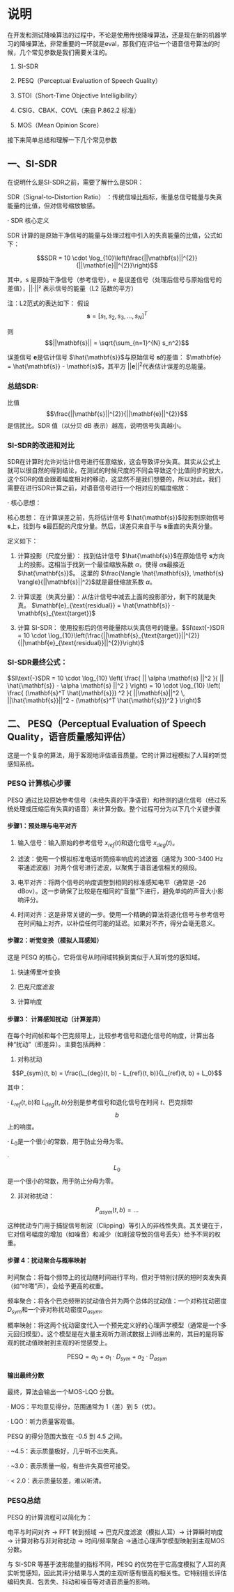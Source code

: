 # 说明

在开发和测试降噪算法的过程中，不论是使用传统降噪算法，还是现在新的机器学习的降噪算法，非常重要的一环就是eval，那我们在评估一个语音信号算法的时候，几个常见参数是我们需要关注的。

1. SI-SDR

2. PESQ（Perceptual Evaluation of Speech Quality）

3. STOI（Short-Time Objective Intelligibility）

4. CSIG、CBAK、COVL（来自 P.862.2 标准）

5. MOS（Mean Opinion Score） 

接下来简单总结和理解一下几个常见参数

## 一、SI-SDR

在说明什么是SI-SDR之前，需要了解什么是SDR：

SDR（Signal-to-Distortion Ratio） ：传统信噪比指标，衡量总信号能量与失真能量的比值，但对信号缩放敏感。

· SDR 核心定义 

SDR 计算的是原始干净信号的能量与处理过程中引入的失真能量的比值，公式如下：

$$SDR = 10 \cdot \log_{10}\left(\frac{||\mathbf{s}||^{2}}{||\mathbf{e}||^{2}}\right)$$

其中，s 是原始干净信号（参考信号），e 是误差信号（处理后信号与原始信号的差值），||·||² 表示信号的能量（L2 范数的平方）


注：L2范式的表达如下：
假设
$$\mathbf{s} = [s_1, s_2, s_3, ..., s_N]^T$$

则$$||\mathbf{s}|| = \sqrt{\sum_{n=1}^{N} s_n^2}$$


误差信号 $\mathbf{e}$是估计信号 $\hat{\mathbf{s}}$与原始信号 $\mathbf{s}$的差值： $\mathbf{e} = \hat{\mathbf{s}} - \mathbf{s}$，其平方 $||\mathbf{e}||^2$代表估计误差的总能量。

### 总结SDR:

比值 $$\frac{||\mathbf{s}||^{2}}{||\mathbf{e}||^{2}}$$是​​信扰比​​。SDR 值（以分贝 dB 表示）越高，说明信号失真越小。

### SI-SDR的改进和对比

SDR​​ 在计算时允许对估计信号进行任意缩放，这会导致评分失真。其实从公式上就可以很自然的得到结论，在测试的时候尺度的不同会导致这个比值同步的放大，这个SDR的值会跟着幅度相对的移动，这显然不是我们想要的，所以对此，我们需要在进行SDR计算之前，对语音信号进行一个相对应的幅度缩放：

· 核心思想：

核心思想：​​ 在计算误差之前，先将估计信号 $\hat{\mathbf{s}}$投影到原始信号 $\mathbf{s}$上，找到与 $\mathbf{s}$最匹配的​​尺度分量​​。然后，误差只来自于与 $\mathbf{s}$垂直的​​失真分量​​。

定义如下：

1. ​​计算投影（尺度分量）：​​ 找到估计信号 $\hat{\mathbf{s}}$在原始信号 $\mathbf{s}$方向上的投影。这相当于找到一个最佳缩放系数 $\alpha$，使得 $\alpha\mathbf{s}$最接近 $\hat{\mathbf{s}}$。
这里的 $\frac{\langle \hat{\mathbf{s}}, \mathbf{s} \rangle}{||\mathbf{s}||^2}$就是最佳缩放系数 $\alpha$。

2. 计算误差（失真分量）：​​ 从估计信号中减去上面的投影部分，剩下的就是失真。
$\mathbf{e}_{\text{residual}} = \hat{\mathbf{s}} - \mathbf{s}_{\text{target}}$

3. 计算 SI-SDR：​​ 使用投影后的信号能量除以失真信号的能量。$SI\text{-}SDR = 10 \cdot \log_{10}\left(\frac{||\mathbf{s}_{\text{target}}||^{2}}{||\mathbf{e}_{\text{residual}}||^{2}}\right)$

### SI-SDR最终公式：

$SI\text{-}SDR = 10 \cdot \log_{10} \left( \frac{ || \alpha \mathbf{s} ||^2 }{ || \hat{\mathbf{s}} - \alpha \mathbf{s} ||^2 } \right) = 10 \cdot \log_{10} \left( \frac{ (\mathbf{s}^T \hat{\mathbf{s}}) ^2 }{ ||\mathbf{s}||^2 \, ||\hat{\mathbf{s}}||^2 - (\mathbf{s}^T \hat{\mathbf{s}})^2 } \right)$

## 二、 PESQ（Perceptual Evaluation of Speech Quality，语音质量感知评估）

这是一个复杂的算法，用于客观地评估语音质量。它的计算过程模拟了人耳的听觉感知系统。

### PESQ 计算核心步骤

PESQ 通过比较​​原始参考信号​​（未经失真的干净语音）和​​待测的退化信号​​（经过系统处理或压缩后有失真的语音）来计算分数。整个过程可分为以下几个关键步骤

#### 步骤1：预处理与电平对齐​

1. 输入信号​​：输入原始的参考信号 $x_{ref}(t)$和退化信号 $x_{deg}(t)$。

2. 滤波​​：使用一个模拟标准电话听筒频率响应的滤波器（通常为 300-3400 Hz 带通滤波器）对两个信号进行滤波，以聚焦于语音通信相关的频段。

3. 电平对齐​​：将两个信号的响度调整到相同的标准感知电平（通常是 -26 dBov）。这一步确保了比较是在相同的“音量”下进行，避免单纯的声音大小影响评分。

4. 时间对齐​​：这是非常关键的一步。使用一个精确的算法将退化信号与参考信号在时间轴上对齐，以补偿任何可能的延迟。如果对不齐，得分会毫无意义。

#### 步骤2：听觉变换（模拟人耳感知）​

这是 PESQ 的核心，它将信号从时间域转换到类似于人耳听觉的感知域。

1. 快速傅里叶变换​​

2. 巴克尺度滤波​​

3. ​​计算响度

#### 步骤3： 计算感知扰动（计算差异）​

在每个时间帧和每个巴克频带上，比较参考信号和退化信号的响度，计算出各种“扰动”（即差异）。主要包括两种：


1. 对称扰动

$$P_{sym}(t, b) = \frac{L_{deg}(t, b) - L_{ref}(t, b)}{L_{ref}(t, b) + L_0}$$

其中：

· $L_{ref}(t, b)$和 $L_{deg}(t, b)$分别是参考信号和退化信号在时间 $t$、巴克频带 $$b$$上的响度。

· $L_0$是一个很小的常数，用于防止分母为零。

· $$L_0$$是一个很小的常数，用于防止分母为零。

2. 非对称扰动​​：

$$P_{asym}(t, b) = ...$$

这种扰动专门用于捕捉​​信号削波（Clipping）​​ 等引入的非线性失真。其关键在于，它对信号幅度的增加（如噪音）和减少（如削波导致的信号丢失）给予不同的权重。

#### ​步骤 4：扰动聚合与概率映射​

时间聚合​​：将每个频带上的扰动随时间进行平均，但对于特别讨厌的短时突发失真（如“咔嗒”声），会给予更高的权重。

​​频率聚合​​：将各个巴克频带的扰动值合并为两个总体的扰动值：一个​​对称扰动密度​​ $D_{sym}$和一个​​非对称扰动密度​​ $D_{asym}$。

​​概率映射​​：将这两个扰动密度代入一个预先定义好的​​心理声学模型​​（通常是一个多元回归模型）。这个模型是在大量主观听力测试数据上训练出来的，其目的是将客观的扰动值映射到主观的听觉感受上。

$$\text{PESQ} = a_0 + a_1 \cdot D_{sym} + a_2 \cdot D_{asym}$$

#### 输出最终分数​


最终，算法会输出一个​​MOS-LQO​​ 分数。

​· ​MOS​​：平均意见得分，范围通常为 1（差）到 5（优）。

​· ​LQO​​：听力质量客观值。

PESQ 的得分范围大致在 ​​-0.5 到 4.5​​ 之间。

​· ​~4.5​​：表示质量极好，几乎听不出失真。

​· ​~3.0​​：表示质量一般，有些许失真但可接受。

​· ​< 2.0​​：表示质量较差，难以听清。

### PESQ总结 

PESQ 的计算流程可以简化为：

​​电平与时间对齐​​ -> ​​FFT 转到频域​​ -> ​​巴克尺度滤波（模拟人耳）​​ -> ​​计算瞬时响度​​ -> ​​计算对称与非对称扰动​​ -> ​​时间/频率聚合​​ -> ​​通过心理声学模型映射到主观MOS分数​​。

与 SI-SDR 等基于波形能量的指标不同，PESQ 的优势在于它​​高度模拟了人耳的真实听觉感知​​，因此其评分结果与人类的主观听感有很高的相关性。它特别擅长评估编码失真、包丢失、抖动和噪音等对语音质量的影响。